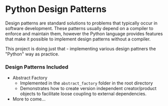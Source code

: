 # Python Design Patterns

Design patterns are standard solutions to problems that typically occur in software development. These patterns usually depend on a compiler to enforce and maintain them, however the Python language provides features that make it possible to implement design patterns without a compiler.

This project is doing just that - implementing various design pattners the "Python" way as practice.

### Design Patterns Included

* Abstract Factory 
  * Implemented in the `abstract_factory` folder in the root directory
  * Demonstrates how to create version independent creator/product objects to facilitate loose coupling to external dependencies.
* More to come...
